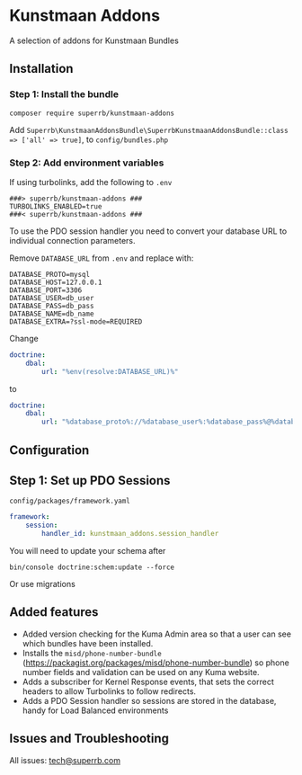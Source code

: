 # Kunstmaan Addons

A selection of addons for Kunstmaan Bundles

## Installation

### Step 1: Install the bundle

```
composer require superrb/kunstmaan-addons
```

Add `Superrb\KunstmaanAddonsBundle\SuperrbKunstmaanAddonsBundle::class => ['all' => true]`, to `config/bundles.php`

### Step 2: Add environment variables

If using turbolinks, add the following to `.env`

```dotenv
###> superrb/kunstmaan-addons ###
TURBOLINKS_ENABLED=true
###< superrb/kunstmaan-addons ###
```

To use the PDO session handler you need to convert your database URL to individual connection parameters.

Remove `DATABASE_URL` from `.env` and replace with:

```dotenv
DATABASE_PROTO=mysql
DATABASE_HOST=127.0.0.1
DATABASE_PORT=3306
DATABASE_USER=db_user
DATABASE_PASS=db_pass
DATABASE_NAME=db_name
DATABASE_EXTRA=?ssl-mode=REQUIRED
```

Change

```yaml
doctrine:
    dbal:
        url: "%env(resolve:DATABASE_URL)%"
```
to
```yaml
doctrine:
    dbal:
        url: "%database_proto%://%database_user%:%database_pass%@%database_host%:%database_port%/%database_name%%database_extra%"
```

## Configuration

## Step 1: Set up PDO Sessions

`config/packages/framework.yaml`

```yaml
framework:
    session:
        handler_id: kunstmaan_addons.session_handler
```

You will need to update your schema after

`bin/console doctrine:schem:update --force`

Or use migrations

## Added features

- Added version checking for the Kuma Admin area so that a user can see which bundles have been installed.
- Installs the `misd/phone-number-bundle` (https://packagist.org/packages/misd/phone-number-bundle) so phone number fields and validation can be used on any Kuma website.
- Adds a subscriber for Kernel Response events, that sets the correct headers to allow Turbolinks to follow redirects.
- Adds a PDO Session handler so sessions are stored in the database, handy for Load Balanced environments

## Issues and Troubleshooting
All issues: tech@superrb.com
